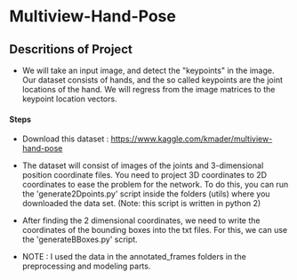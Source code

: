 # Multiview-Hand-Pose
## Descritions of Project
- We will take an input image, and detect the "keypoints" in the image. Our dataset consists of hands, and the so called keypoints are the joint locations of the hand. We will regress from the image matrices to the keypoint location vectors.
#### Steps
- Download this dataset : https://www.kaggle.com/kmader/multiview-hand-pose
- The dataset will consist of images of the joints and 3-dimensional position coordinate files. You need to project 3D coordinates to 2D coordinates to ease the problem for the network. To do this, you can run the 'generate2Dpoints.py' script inside the folders (utils) where you downloaded the data set. (Note: this script is written in python 2)
- After finding the 2 dimensional coordinates, we need to write the coordinates of the bounding boxes into the txt files. For this, we can use the 'generateBBoxes.py' script.

- NOTE : I used the data in the annotated_frames folders in the preprocessing and modeling parts.
